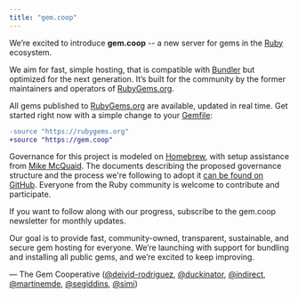 ```yaml
---
title: "gem.coop"
---
```


We’re excited to introduce **gem.coop** -- a new server for gems in the [Ruby](https://ruby-lang.org/) ecosystem.

We aim for fast, simple hosting, that is compatible with [Bundler](https://bundler.io/) but optimized for the next generation. It’s built for the community by the former maintainers and operators of [RubyGems.org](https://rubygems.org/).

All gems published to [RubyGems.org](https://rubygems.org/) are available, updated in real time. Get started right now with a simple change to your [Gemfile](https://bundler.io/guides/gemfile.html):

```diff
-source "https://rubygems.org"
+source "https://gem.coop"
```

Governance for this project is modeled on [Homebrew](https://brew.sh/), with setup assistance from [Mike McQuaid](https://github.com/MikeMcQuaid). The documents describing the proposed governance structure and the process we're following to adopt it [can be found on GitHub](https://github.com/gem-coop/governance/#readme). Everyone from the Ruby community is welcome to contribute and participate.

If you want to follow along with our progress, subscribe to the gem.coop newsletter for monthly updates.

Our goal is to provide fast, community-owned, transparent, sustainable, and secure gem hosting for everyone. We’re launching with support for bundling and installing all public gems, and we’re excited to keep improving.

— The Gem Cooperative ([@deivid-rodriguez](https://github.com/deivid-rodriguez), [@duckinator](https://github.com/duckinator), [@indirect](https://github.com/indirect), [@martinemde](https://github.com/martinemde), [@segiddins](https://github.com/segiddins), [@simi](https://github.com/simi))

